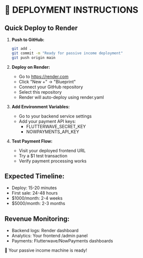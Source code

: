 # 🚀 DEPLOYMENT INSTRUCTIONS

## Quick Deploy to Render

1. **Push to GitHub:**
   ```bash
   git add .
   git commit -m "Ready for passive income deployment"
   git push origin main
   ```

2. **Deploy on Render:**
   - Go to https://render.com
   - Click "New +" → "Blueprint"
   - Connect your GitHub repository
   - Select this repository
   - Render will auto-deploy using render.yaml

3. **Add Environment Variables:**
   - Go to your backend service settings
   - Add your payment API keys:
     - FLUTTERWAVE_SECRET_KEY
     - NOWPAYMENTS_API_KEY

4. **Test Payment Flow:**
   - Visit your deployed frontend URL
   - Try a $1 test transaction
   - Verify payment processing works

## Expected Timeline:
- Deploy: 15-20 minutes
- First sale: 24-48 hours
- $1000/month: 2-4 weeks
- $5000/month: 2-3 months

## Revenue Monitoring:
- Backend logs: Render dashboard
- Analytics: Your frontend /admin panel
- Payments: Flutterwave/NowPayments dashboards

🎯 Your passive income machine is ready!
